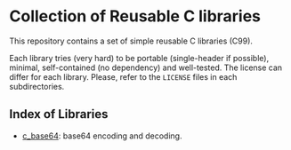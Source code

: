 # Collection of Reusable C libraries

This repository contains a set of simple reusable C libraries (C99).

Each library tries (very hard) to be portable (single-header if possible), minimal, self-contained (no dependency) and well-tested.
The license can differ for each library. Please, refer to the `LICENSE` files in each subdirectories.

## Index of Libraries

* [c_base64](./c_base64): base64 encoding and decoding.
